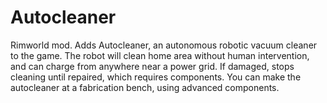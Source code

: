 # Autocleaner

Rimworld mod. Adds Autocleaner, an autonomous robotic vacuum cleaner to the game. The robot will clean home area without human intervention, and can charge from anywhere near a power grid. If damaged, stops cleaning until repaired, which requires components. You can make the autocleaner at a fabrication bench, using advanced components.
